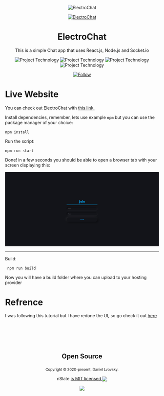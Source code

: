 <p align="center">
    <img src="./client/public/favicon.ico" alt="ElectroChat" />
<p>
<p align="center">
    <a href="https://electrochat.netlify.app/" target="_blank">
      <img src="https://img.shields.io/website?label=ElectroChat.com&style=for-the-badge&url=https://electrochat.netlify.app/&logo=netlify&color=4ECCA3" alt="ElectroChat" />
    </a>
</p>
<h1 align="center">
    ElectroChat
</h1>
<p align="center">This is a simple Chat app that uses React.js, Node.js and Socket.io</p>

<p align="center">
  <img src="https://img.shields.io/badge/enviroment-node.js-339933?&logo=node.js" alt="Project Technology" />
  <img src="https://img.shields.io/badge/language-javascript-F7DF1E?&logo=javascript" alt="Project Technology" />
  <img src="https://img.shields.io/badge/framework-react.js-61DAFB?&logo=react" alt="Project Technology" />
    <img src="https://img.shields.io/badge/library-socket.io-010101?&logo=socket.io" alt="Project Technology" />
</p>

<p align="center">
    <a href="https://www.linkedin.com/in/daniel-lvovsky/" target="_blank">
      <img src="https://img.shields.io/twitter/url?label=Connect%20%40DanielLvovsky&logo=linkedin&url=https://www.linkedin.com/in/daniel-lvovsky/" alt="Follow" />
    </a>
</p>

# Live Website
You can check out ElectroChat with [this link.](https://electrochat.netlify.app/)

    
Install dependencies, remember, lets use example `npm` but you can use the package manager of your choice:

    npm install
    
Run the script:

    npm run start
    
Done! in a few seconds you should be able to open a browser tab with your screen displaying this:   


![Main Print Screen](https://raw.githubusercontent.com/DanielLvovsky/electrochat/master/image.png)

---

Build:

     npm run build
   
Now you will have a build folder where you can upload to your hosting provider


    
    
# Refrence

I was following this tutorial but I have redone the UI, so go check it out [here](https://www.youtube.com/watch?v=ZwFA3YMfkoc)

<br>
<br>
<br>
<br>

<h2 align="center">
  Open Source
</h2>
<p align="center">
  <sub>Copyright © 2020-present, Daniel Lvovsky.</sub>
</p>
<p align="center">nSlate <a href="https://github.com/DanielLvovsky/nSlate/blob/master/LICENSE.md">is MIT licensed <img align="center" src="https://img.icons8.com/color/20/000000/open-source--v1.png"/> </a></p>
<p align="center">
  <img src="./src/assets/logo192.png" width="35" />
</p>
